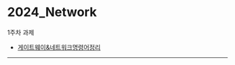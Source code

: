 # 2024_Network
1주차 과제
* [게이트웨이&네트워크명령어정리](https://night-wolf-592.notion.site/Network-060b1059336d48e8bad007c338c56b52?pvs=4)
---

